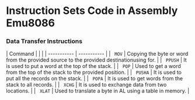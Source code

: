# Instruction Sets Code in Assembly Emu8086

### Data Transfer Instructions

| Command |      |           |
| ----------- | ----------- |
| ``` MOV``` | Copying the byte or word from the provided source to the provided destinationusing for. |
| ``` PPUSH```  | It is used to put a word at the top of the stack. |
| ``` POP```  | Used to get a word from the top of the stack to the provided position. |
| ``` PUSHA```  | It is used to put all the records on the stack. |
| ``` POPA```  | It is used to get words from the stack to all records. |
| ``` XCHG```  | It is used to exchange data from two locations. |
| ``` XLAT```  | Used to translate a byte in AL using a table in memory. |




